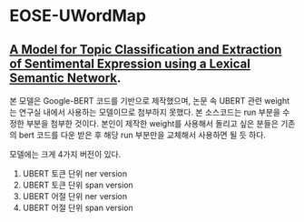 # EOSE-UWordMap

## [A Model for Topic Classification and Extraction of Sentimental Expression using a Lexical Semantic Network](https://www.dbpia.co.kr/Journal/articleDetail?nodeId=NODE11495798).

본 모델은 Google-BERT 코드를 기반으로 제작했으며, 논문 속 UBERT 관련 weight는 연구실 내에서 사용하는 모델이므로 첨부하지 못했다.
본 소스코드는 run 부분을 수정한 부분을 첨부한 것이다. 
본인이 제작한 weight를 사용해서 돌리고 싶은 분들은 기존의 bert 코드를 다운 받은 후 해당 run 부분만을 교체해서 사용하면 될 듯 하다.

모델에는 크게 4가지 버전이 있다.

1. UBERT 토큰 단위 ner version
2. UBERT 토큰 단위 span version
3. UBERT 어절 단위 ner version
4. UBERT 어절 단위 span version

